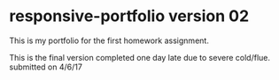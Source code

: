 # responsive-portfolio version 02
This is my portfolio for the first homework assignment.

This is the final version completed one day late due to severe cold/flue.
submitted on 4/6/17

